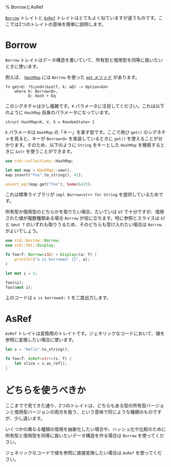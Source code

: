 % BorrowとAsRef
<!-- % Borrow and AsRef -->

<!-- The [`Borrow`][borrow] and [`AsRef`][asref] traits are very similar, but -->
<!-- different. Here’s a quick refresher on what these two traits mean. -->
[`Borrow`][borrow] トレイトと [`AsRef`][asref] トレイトはとてもよく似ていますが違うものです。ここでは2つのトレイトの意味を簡単に説明します。

[borrow]: ../std/borrow/trait.Borrow.html
[asref]: ../std/convert/trait.AsRef.html

<!-- # Borrow -->
# Borrow

<!-- The `Borrow` trait is used when you’re writing a datastructure, and you want to -->
<!-- use either an owned or borrowed type as synonymous for some purpose. -->
`Borrow` トレイトはデータ構造を書いていて、所有型と借用型を同等に扱いたいときに使います。

<!-- For example, [`HashMap`][hashmap] has a [`get` method][get] which uses `Borrow`: -->
例えば、 [`HashMap`][hashmap] には `Borrow` を使った [`get` メソッド][get] があります。

```rust,ignore
fn get<Q: ?Sized>(&self, k: &Q) -> Option<&V>
    where K: Borrow<Q>,
          Q: Hash + Eq
```

[hashmap]: ../std/collections/struct.HashMap.html
[get]: ../std/collections/struct.HashMap.html#method.get

<!-- This signature is pretty complicated. The `K` parameter is what we’re interested -->
<!-- in here. It refers to a parameter of the `HashMap` itself: -->
このシグネチャは少し複雑です。`K` パラメータに注目してください。これは以下のように `HashMap` 自身のパラメータになっています。

```rust,ignore
struct HashMap<K, V, S = RandomState> {
```

<!-- The `K` parameter is the type of _key_ the `HashMap` uses. So, looking at -->
<!-- the signature of `get()` again, we can use `get()` when the key implements -->
<!-- `Borrow<Q>`. That way, we can make a `HashMap` which uses `String` keys, -->
<!-- but use `&str`s when we’re searching: -->
`K` パラメータは `HashMap` の「キー」を表す型です。ここで再び `get()` のシグネチャを見ると、キーが `Borrow<Q>` を実装しているときに `get()` を使えることが分かります。そのため、以下のように `String` をキーとした `HashMap` を検索するときに `&str` を使うことができます。

```rust
use std::collections::HashMap;

let mut map = HashMap::new();
map.insert("Foo".to_string(), 42);

assert_eq!(map.get("Foo"), Some(&42));
```

<!-- This is because the standard library has `impl Borrow<str> for String`. -->
これは標準ライブラリが `impl Borrow<str> for String` を提供しているためです。

<!-- For most types, when you want to take an owned or borrowed type, a `&T` is -->
<!-- enough. But one area where `Borrow` is effective is when there’s more than one -->
<!-- kind of borrowed value. This is especially true of references and slices: you -->
<!-- can have both an `&T` or a `&mut T`. If we wanted to accept both of these types, -->
<!-- `Borrow` is up for it: -->
所有型か借用型のどちらかを取りたい場合、たいていは `&T` で十分ですが、借用された値が複数種類ある場合 `Borrow` が役に立ちます。特に参照とスライスは `&T` と `&mut T` のいずれも取りうるため、そのどちらも受け入れたい場合は `Borrow` がよいでしょう。

```rust
use std::borrow::Borrow;
use std::fmt::Display;

fn foo<T: Borrow<i32> + Display>(a: T) {
    println!("a is borrowed: {}", a);
}

let mut i = 5;

foo(&i);
foo(&mut i);
```

<!-- This will print out `a is borrowed: 5` twice. -->
上のコードは `a is borrowed: 5` を二度出力します。

<!-- # AsRef -->
# AsRef

<!-- The `AsRef` trait is a conversion trait. It’s used for converting some value to -->
<!-- a reference in generic code. Like this: -->
`AsRef` トレイトは変換用のトレイトです。ジェネリックなコードにおいて、値を参照に変換したい場合に使います。

```rust
let s = "Hello".to_string();

fn foo<T: AsRef<str>>(s: T) {
    let slice = s.as_ref();
}
```

<!-- # Which should I use? -->
# どちらを使うべきか

<!-- We can see how they’re kind of the same: they both deal with owned and borrowed -->
<!-- versions of some type. However, they’re a bit different. -->
ここまでで見てきた通り、2つのトレイトは、どちらもある型の所有型バージョンと借用型バージョンの両方を扱う、という意味で同じような種類のものですが、少し違います。

<!-- Choose `Borrow` when you want to abstract over different kinds of borrowing, or -->
<!-- when you’re building a datastructure that treats owned and borrowed values in -->
<!-- equivalent ways, such as hashing and comparison. -->
いくつかの異なる種類の借用を抽象化したい場合や、ハッシュ化や比較のために所有型と借用型を同等に扱いたいデータ構造を作る場合は `Borrow` を使ってください。

<!-- Choose `AsRef` when you want to convert something to a reference directly, and -->
<!-- you’re writing generic code. -->
ジェネリックなコードで値を参照に直接変換したい場合は `AsRef` を使ってください。
